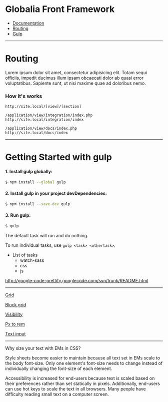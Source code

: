# Globalia Front Framework

* <a href="http://site.local/docs" target="_blank">Documentation</a>
* [Routing](#Routing)
* [Gulp](#getting-started-with-gulp)

---

# Routing

Lorem ipsum dolor sit amet, consectetur adipisicing elit. Totam sequi officiis, impedit ducimus illum ipsam obcaecati dolor ab quasi error voluptatibus. Sapiente sunt, ut nisi maxime quae ad doloribus nemo.

### How it's works

```
http://site.local/[view]/[section]
```

```
/application/view/integration/index.php 
http://site.local/integration/index
```

```
/application/view/docs/index.php
http://site.local/docs/index
```

---


# Getting Started with gulp

#### 1. Install gulp globally:

```sh
$ npm install --global gulp
```

#### 2. Install gulp in your project devDependencies:

```sh
$ npm install --save-dev gulp
```

#### 3. Run gulp:

```sh
$ gulp
```

The default task will run and do nothing.

To run individual tasks, use `gulp <task> <othertask>`.

* List of tasks
	* watch-sass
	* css
	* js



http://google-code-prettify.googlecode.com/svn/trunk/README.html


---

[Grid](http://foundation.zurb.com/docs/components/grid.html)

[Block grid](http://foundation.zurb.com/docs/components/block_grid.html)

[Visibility](http://foundation.zurb.com/docs/components/visibility.html)

[Px to rem](http://bourbon.io/docs/#px-to-rem)

[Text input](http://bourbon.io/docs/#text-inputs)

---

Why size your text with EMs in CSS?

Style sheets become easier to maintain because all text set in EMs scale to the body font-size. Only one element's font-size needs to change instead of individually changing the font-size of each element.

Accessibility is increased for end-users because text is scaled based on their preferences rather than set statically in pixels. Additionally, end-users can use hot keys to scale the text in all browsers. Many people have difficulty reading small text on a computer screen.

